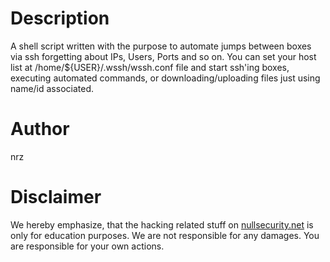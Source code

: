 # Description
A shell script written with the purpose to automate jumps between boxes via ssh
forgetting about IPs, Users, Ports and so on. You can set your host list at
/home/${USER}/.wssh/wssh.conf file and start ssh'ing boxes, executing automated
commands, or downloading/uploading files just using name/id associated.

# Author
nrz

# Disclaimer
We hereby emphasize, that the hacking related stuff on
[nullsecurity.net](http://nullsecurity.net) is only for education purposes.
We are not responsible for any damages. You are responsible for your own
actions.
